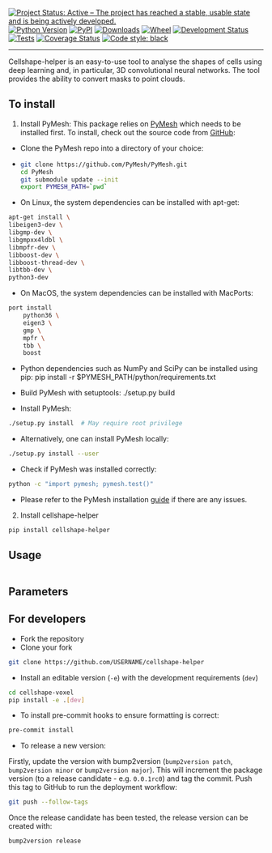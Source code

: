 [![Project Status: Active – The project has reached a stable, usable
state and is being actively
developed.](https://www.repostatus.org/badges/latest/active.svg)](https://www.repostatus.org/#active)
[![Python Version](https://img.shields.io/pypi/pyversions/cellshape-helper.svg)](https://pypi.org/project/cellshape-helper)
[![PyPI](https://img.shields.io/pypi/v/cellshape-helper.svg)](https://pypi.org/project/cellshape-helper)
[![Downloads](https://pepy.tech/badge/cellshape-helper)](https://pepy.tech/project/cellshape-helper)
[![Wheel](https://img.shields.io/pypi/wheel/cellshape-helper.svg)](https://pypi.org/project/cellshape-helper)
[![Development Status](https://img.shields.io/pypi/status/cellshape-helper.svg)](https://github.com/Sentinal4D/cellshape-helper)
[![Tests](https://img.shields.io/github/workflow/status/Sentinal4D/cellshape-helper/tests)](
    https://github.com/Sentinal4D/cellshape-helper/actions)
[![Coverage Status](https://coveralls.io/repos/github/Sentinal4D/cellshape-helper/badge.svg?branch=master)](https://coveralls.io/github/Sentinal4D/cellshape-helper?branch=master)
[![Code style: black](https://img.shields.io/badge/code%20style-black-000000.svg)](https://github.com/psf/black)

___
Cellshape-helper is an easy-to-use tool to analyse the shapes of cells using deep learning and, 
in particular, 
3D convolutional neural networks. The tool provides the ability to convert masks to point clouds.


## To install
1. Install PyMesh:
This package relies on [PyMesh](https://pymesh.readthedocs.io/en/latest/index.html) which needs to be installed first. To install, check out the source code from [GitHub](https://github.com/PyMesh/PyMesh):
- Clone the PyMesh repo into a directory of your choice:
-   ```bash
    git clone https://github.com/PyMesh/PyMesh.git
    cd PyMesh
    git submodule update --init
    export PYMESH_PATH=`pwd`
    ```
- On Linux, the system dependencies can be installed with apt-get:
 ```bash
 apt-get install \
 libeigen3-dev \
 libgmp-dev \
 libgmpxx4ldbl \
 libmpfr-dev \
 libboost-dev \
 libboost-thread-dev \
 libtbb-dev \
 python3-dev
 ```
 - On MacOS, the system dependencies can be installed with MacPorts:
```bash
port install
    python36 \
    eigen3 \
    gmp \
    mpfr \
    tbb \
    boost
```
- Python dependencies such as NumPy and SciPy can be installed using pip:
pip install -r $PYMESH_PATH/python/requirements.txt

- Build PyMesh with setuptools:
./setup.py build

- Install PyMesh:
```bash
./setup.py install  # May require root privilege
```

- Alternatively, one can install PyMesh locally:
```bash
./setup.py install --user
```
- Check if PyMesh was installed correctly:
```bash
python -c "import pymesh; pymesh.test()"
```

- Please refer to the PyMesh installation [guide](https://pymesh.readthedocs.io/en/latest/installation.html) if there are any issues.

2. Install cellshape-helper
```bash
pip install cellshape-helper
```

## Usage
```python

```

## Parameters




## For developers
* Fork the repository
* Clone your fork
```bash
git clone https://github.com/USERNAME/cellshape-helper 
```
* Install an editable version (`-e`) with the development requirements (`dev`)
```bash
cd cellshape-voxel
pip install -e .[dev] 
```
* To install pre-commit hooks to ensure formatting is correct:
```bash
pre-commit install
```

* To release a new version:

Firstly, update the version with bump2version (`bump2version patch`, 
`bump2version minor` or `bump2version major`). This will increment the 
package version (to a release candidate - e.g. `0.0.1rc0`) and tag the 
commit. Push this tag to GitHub to run the deployment workflow:

```bash
git push --follow-tags
```

Once the release candidate has been tested, the release version can be created with:

```bash
bump2version release
```

